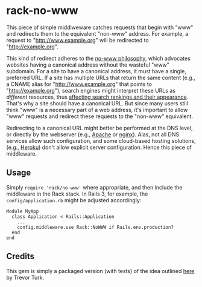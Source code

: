 rack-no-www
===========

This piece of simple middlweware catches requests that begin with "www" and redirects them to the equivalent "non-www" address. For example, a request to "http://www.example.org" will be redirected to "http://example.org".

This kind of redirect adheres to the [no-www philosophy][1], which advocates websites having a canonical address without the wasteful "www" subdomain. For a site to have a canonical address, it must have a single, preferred URL. If a site has multiple URLs that return the same content (e.g., a CNAME alias for "http://www.example.org" that points to "http://example.org"), search engines might interpret these URLs as *different* resources, thus [affecting search rankings and their appearance][2]. That's why a site should have a canonical URL. But since many users still think "www" is a necessary part of a web address, it's important to allow "www" requests and redirect these requests to the "non-www" equivalent.

Redirecting to a canonical URL might better be performed at the DNS level, or directly by the webserver (e.g., [Apache][3] or [nginx][4]). Alas, not all DNS services allow such configuration, and some cloud-based hosting solutions, (e.g., [Heroku][5]) don't allow explicit server configuration. Hence this piece of middleware.

Usage
-----

Simply `require 'rack/no-www'` where appropriate, and then include the middleware in the Rack stack. In Rails 3, for example, the `config/application.rb` might be adjusted accordingly:

    Module MyApp
      class Application < Rails::Application
        ...
        config.middleware.use Rack::NoWWW if Rails.env.production?
      end
    end


Credits
-------

This gem is simply a packaged version (with tests) of the idea outlined [here][6] by Trevor Turk.


[1]: http://no-www.org
[2]: http://www.google.com/support/webmasters/bin/answer.py?answer=139066
[3]: http://httpd.apache.org
[4]: http://nginx.org
[5]: http://heroku.com
[6]: http://trevorturk.com/2009/11/05/no-www-rack-middleware/
